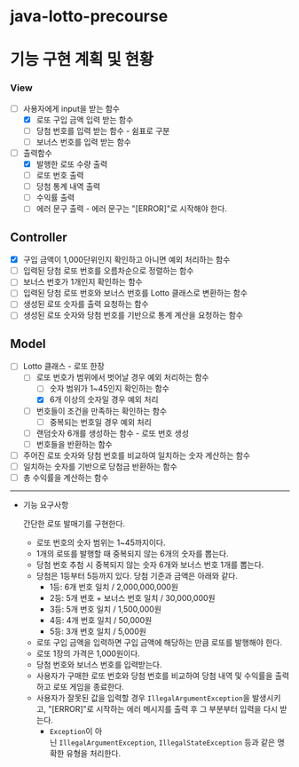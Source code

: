 # java-lotto-precourse

# 기능 구현 계획 및 현황

### View

- [ ]  사용자에게 input을 받는 함수
    - [x]  로또 구입 금액 입력 받는 함수
    - [ ]  당첨 번호를 입력 받는 함수 - 쉼표로 구분
    - [ ]  보너스 번호를 입력 받는 함수
- [ ]  출력함수
    - [x]  발행한 로또 수량 출력
    - [ ]  로또 번호 출력 
    - [ ]  당첨 통계 내역 출력
    - [ ]  수익률 출력
    - [ ]  에러 문구 출력 - 에러 문구는 "[ERROR]"로 시작해야 한다.

## Controller

- [x]  구입 금액이 1,000단위인지 확인하고 아니면 예외 처리하는 함수
- [ ]  입력된 당첨 로또 번호를 오름차순으로 정렬하는 함수
- [ ]  보너스 번호가 1개인지 확인하는 함수
- [ ]  입력된 당첨 로또 번호와 보너스 번호를 Lotto 클래스로 변환하는 함수
- [ ]  생성된 로또 숫자를 출력 요청하는 함수
- [ ]  생성된 로또 숫자와 당첨 번호를 기반으로 통계 계산을 요청하는 함수

## Model

- [ ]  Lotto 클래스 - 로또  한장
    - [ ]  로또 번호가 범위에서 벗어날 경우 예외 처리하는 함수
        - [ ]  숫자 범위가 1~45인지 확인하는 함수
        - [x]  6개 이상의 숫자일 경우 예외 처리
    - [ ]  번호들이 조건을 만족하는 확인하는 함수
        - [ ]  중복되는 번호일 경우 예외 처리
    - [ ]  랜덤숫자 6개를 생성하는 함수 - 로또 번호 생성
    - [ ]  번호들을 반환하는 함수
- [ ]  주어진 로또 숫자와 당첨 번호를 비교하여 일치하는 숫자 계산하는 함수
- [ ]  일치하는 숫자를 기반으로 당첨금 반환하는 함수
- [ ]  총 수익률을 계산하는 함수

---
- 기능 요구사항

  간단한 로또 발매기를 구현한다.

    - 로또 번호의 숫자 범위는 1~45까지이다.
    - 1개의 로또를 발행할 때 중복되지 않는 6개의 숫자를 뽑는다.
    - 당첨 번호 추첨 시 중복되지 않는 숫자 6개와 보너스 번호 1개를 뽑는다.
    - 당첨은 1등부터 5등까지 있다. 당첨 기준과 금액은 아래와 같다.
        - 1등: 6개 번호 일치 / 2,000,000,000원
        - 2등: 5개 번호 + 보너스 번호 일치 / 30,000,000원
        - 3등: 5개 번호 일치 / 1,500,000원
        - 4등: 4개 번호 일치 / 50,000원
        - 5등: 3개 번호 일치 / 5,000원
    - 로또 구입 금액을 입력하면 구입 금액에 해당하는 만큼 로또를 발행해야 한다.
    - 로또 1장의 가격은 1,000원이다.
    - 당첨 번호와 보너스 번호를 입력받는다.
    - 사용자가 구매한 로또 번호와 당첨 번호를 비교하여 당첨 내역 및 수익률을 출력하고 로또 게임을 종료한다.
    - 사용자가 잘못된 값을 입력할 경우 `IllegalArgumentException`을 발생시키고, "[ERROR]"로 시작하는 에러 메시지를 출력 후 그 부분부터 입력을 다시 받는다.
        - `Exception`이 아닌 `IllegalArgumentException`, `IllegalStateException` 등과 같은 명확한 유형을 처리한다.